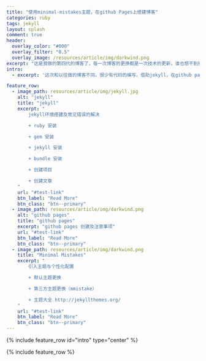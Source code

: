 ```yaml
---
title: "使用minimal-mistakes主题，在github Pages上搭建博客"
categories: ruby
tags: jekyll
layout: splash
comment: true
header:
  overlay_color: "#000"
  overlay_filter: "0.5"
  overlay_image: /resources/article/img/darkwind.png
excerpt: "这是我做的第四代的博客了，每一次博客的更换都是一次技术的更新，谁也想不到技术的更迭如此迅速"
intro:
  - excerpt: '这次和以往做的博客不同，很少有代码的编写，借助jekyll，在github pages上搭建，采用Minimal Mistakes主题'

feature_row:
  - image_path: resources/article/img/jekyll.jpg
    alt: "jekyll"
    title: "jekyll"
    excerpt: "
        jekyll环境搭建及常见错误的解决

        + ruby 安装

        + gem 安装

        + jekyll 安装

        + bundle 安装

        + 创建项目

        + 创建文章
    "
    url: "#test-link"
    btn_label: "Read More"
    btn_class: "btn--primary"
  - image_path: resources/article/img/darkwind.png
    alt: "github pages"
    title: "github pages"
    excerpt: "github pages 创建及注意事项"
    url: "#test-link"
    btn_label: "Read More"
    btn_class: "btn--primary"
  - image_path: resources/article/img/darkwind.png
    title: "Minimal Mistakes"
    excerpt: "
        引入主题与个性化配置

        + 默认主题更换

        + 第三方主题更换（mmistake）

        + 主题大全 http://jekyllthemes.org/
    "
    url: "#test-link"
    btn_label: "Read More"
    btn_class: "btn--primary"
---
```


{% include feature_row id="intro" type="center" %}

{% include feature_row %}




